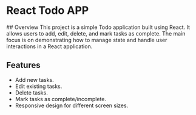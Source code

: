 <h1>React Todo APP </h1>
## Overview
This project is a simple Todo application built using React. It allows users to add, edit, delete, and mark tasks as complete. The main focus is on demonstrating how to manage state and handle user interactions in a React application.

## Features
- Add new tasks.
- Edit existing tasks.
- Delete tasks.
- Mark tasks as complete/incomplete.
- Responsive design for different screen sizes.
